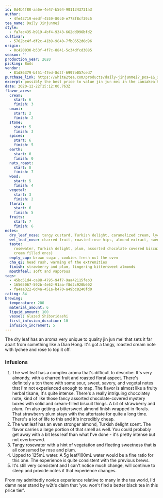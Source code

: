 ```yaml
---
id: 0d4b4f80-aa6e-4e47-b564-9011343731a3
author:
  - 4fe43719-eedf-4559-80c0-e778f8cf39c5
tea_name: Daily Jinjunmei
style:
  - fa7ac435-b919-4bf4-9343-662dd996bfd2
cultivar:
  - 5762bc4f-df2c-41b9-9848-7fb8652d8d96
origin:
  - 0c420030-b53f-4f7c-8841-5c34dfcd3085
season: ''
production_year: 2020
picking: Buds
vendor:
  - 81d86379-bf51-47ed-8d2f-6997e057ced7
purchase_link: https://white2tea.com/products/daily-jinjunmei?_pos=1&_sid=0aed91d6b&_ss=r&variant=35837392191640
excerpt: possibly the best price to value jin jun mei in the Laniakea Supercluster
date: 2020-12-22T15:12:00.763Z
flavor_axes:
  cream:
    start: 6
    finish: 3
  umami:
    start: 2
    finish: 2
  stone:
    start: 5
    finish: 3
  spices:
    start: 6
    finish: 5
  earth:
    start: 0
    finish: 0
  nuts_roast:
    start: 8
    finish: 7
  wood:
    start: 5
    finish: 4
  vegetal:
    start: 3
    finish: 2
  floral:
    start: 6
    finish: 5
  fruits:
    start: 7
    finish: 6
notes:
  dry_leaf_nose: tangy custard, Turkish delight, caramelized cream, lychee, rose, cocoa
  wet_leaf_nose: charred fruit, roasted rose hips, almond extract, sweet hard candies
  taste:
    rosewater, Turkish delight, plum, assorted chocolate covered biscuits (+
    cream filled ones)
  empty_cup: brown sugar, cookies fresh out the oven
  cha_qi: head rush, warming of the extremities
  finish: strawberry and plum, lingering bittersweet almonds
  mouthfeel: soft and vaporous
tags:
  - 45bc51d4-ca88-4795-94f7-9aa42115feb3
  - 16565067-592b-4e62-91aa-f8d2c920b602
  - fa4aa322-0d4a-451a-b470-a49bc8240fd0
rating: 84
brewing:
  temperature: 200
  material_amount: 6
  liquid_amount: 100
  vessel: Glazed Shiboridashi
  first_infusion_duration: 10
  infusion_increment: 5
---
```


The dry leaf has an aroma very unique to quality jin jun mei that sets it far apart from something like a Dian Hong. It's got a tangy, roasted cream note with lychee and rose to top it off.

### Infusions

1. The wet leaf has a complex aroma that's difficult to describe. It's very almondy, with a charred fruit and roasted floral aspect. There's definitely a ton there with some sour, sweet, savory, and vegetal notes that I'm not experienced enough to map. The flavor is almost like a fruity herbal tisane, it's quite intense. There's a really intriguing chocolatey note, kind of like those fancy assorted chocolate-covered mystery boxes with solid and cream-filled biscuit things. A bit of strawberry and plum. I'm also getting a bittersweet almond finish wrapped in florals. That strawberry plum stays with the aftertaste for quite a long time. There's a lot of life to this and it's incredibly cheap.
2. The wet leaf has an even stronger almond, Turkish delight scent. The flavor carries a large portion of that smell as well. You could probably get away with a bit less leaf than what I've done - it's pretty intense but not overbrewed.
3. Tangy rosewater with a hint of vegetation and fleeting sweetness that is all consumed by rose and plum.
4. Upped to 125mL water. A 5g leaf/100mL water would be a fine ratio for this one. The experience is quite consistent with the previous brews.
5. It's still very consistent and I can't notice much change, will continue to steep and provide notes if that experience changes.

From my admittedly novice experience relative to many in the tea world, I'd damn near stand by w2t's claim that 'you won't find a better black tea in this price tier'.
